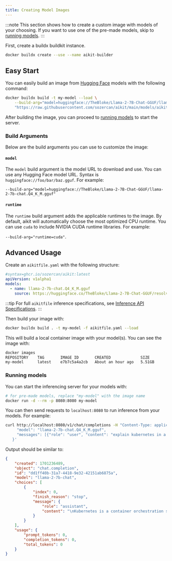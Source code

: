 ```yaml
---
title: Creating Model Images
---
```


:::note
This section shows how to create a custom image with models of your choosing. If you want to use one of the pre-made models, skip to [running models](#running-models).
:::

First, create a buildx buildkit instance.

```bash
docker buildx create --use --name aikit-builder
```

## Easy Start

You can easily build an image from [Hugging Face](https://huggingface.co) models with the following command:

```bash
docker buildx build -t my-model --load \
	--build-arg="model=huggingface://TheBloke/Llama-2-7B-Chat-GGUF/llama-2-7b-chat.Q4_K_M.gguf" \
	"https://raw.githubusercontent.com/sozercan/aikit/main/models/aikitfile.yaml"
```

After building the image, you can proceed to [running models](#running-models) to start the server.

### Build Arguments

Below are the build arguments you can use to customize the image:

#### `model`

The `model` build argument is the model URL to download and use. You can use any Hugging Face model URL. Syntax is `huggingface://foo/bar/baz.gguf`. For example:

`--build-arg="model=huggingface://TheBloke/Llama-2-7B-Chat-GGUF/llama-2-7b-chat.Q4_K_M.gguf"`

#### `runtime`

The `runtime` build argument adds the applicable runtimes to the image. By default, aikit will automatically choose the most optimized CPU runtime. You can use `cuda` to include NVIDIA CUDA runtime libraries. For example:

`--build-arg="runtime=cuda"`.

## Advanced Usage

Create an `aikitfile.yaml` with the following structure:

```yaml
#syntax=ghcr.io/sozercan/aikit:latest
apiVersion: v1alpha1
models:
  - name: llama-2-7b-chat.Q4_K_M.gguf
    source: https://huggingface.co/TheBloke/Llama-2-7B-Chat-GGUF/resolve/main/llama-2-7b-chat.Q4_K_M.gguf
```

:::tip
For full `aikitfile` inference specifications, see [Inference API Specifications](docs/specs-inference.md).
:::

Then build your image with:

```bash
docker buildx build . -t my-model -f aikitfile.yaml --load
```

This will build a local container image with your model(s). You can see the image with:

```bash
docker images
REPOSITORY    TAG       IMAGE ID       CREATED             SIZE
my-model      latest    e7b7c5a4a2cb   About an hour ago   5.51GB
```

### Running models

You can start the inferencing server for your models with:

```bash
# for pre-made models, replace "my-model" with the image name
docker run -d --rm -p 8080:8080 my-model
```

You can then send requests to `localhost:8080` to run inference from your models. For example:

```bash
curl http://localhost:8080/v1/chat/completions -H "Content-Type: application/json" -d '{
     "model": "llama-2-7b-chat.Q4_K_M.gguf",
     "messages": [{"role": "user", "content": "explain kubernetes in a sentence"}]
   }'
```

Output should be similar to:

```json
{
    "created": 1701236489,
    "object": "chat.completion",
    "id": "dd1ff40b-31a7-4418-9e32-42151ab6875a",
    "model": "llama-2-7b-chat",
    "choices": [
        {
            "index": 0,
            "finish_reason": "stop",
            "message": {
                "role": "assistant",
                "content": "\nKubernetes is a container orchestration system that automates the deployment, scaling, and management of containerized applications in a microservices architecture."
            }
        }
    ],
    "usage": {
        "prompt_tokens": 0,
        "completion_tokens": 0,
        "total_tokens": 0
    }
}
```
